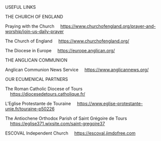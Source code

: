 USEFUL LINKS


THE CHURCH OF ENGLAND


Praying with the Church
    https://www.churchofengland.org/prayer-and-worship/join-us-daily-prayer


The Church of England
    https://www.churchofengland.org/


The Diocese in Europe
    https://europe.anglican.org/


THE ANGLICAN COMMUNION


Anglican Communion News Service
    https://www.anglicannews.org/


OUR ECUMENICAL PARTNERS


The Roman Catholic Diocese of Tours
    https://diocesedetours.catholique.fr/


L’Eglise Protestante de Touraine
    https://www.eglise-protestante-unie.fr/touraine-p50226


The Antiochene Orthodox Parish of Saint Grégoire de Tours
    https://eglise371.wixsite.com/saint-gregoire37


ESCOVAL Independent Church
    https://escoval.jimdofree.com
